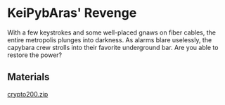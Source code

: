 # KeiPybAras' Revenge

With a few keystrokes and some well-placed gnaws on fiber cables, the entire metropolis plunges into darkness. As alarms blare uselessly, the capybara crew strolls into their favorite underground bar. Are you able to restore the power?

## Materials

[crypto200.zip](materials/crypto200.zip)
